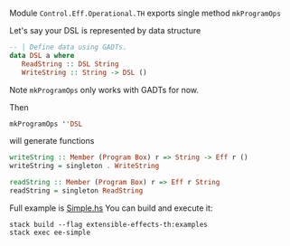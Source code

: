 Module `Control.Eff.Operational.TH` exports single method `mkProgramOps`

Let's say your DSL is represented by data structure
```haskell
-- | Define data using GADTs.
data DSL a where
   ReadString :: DSL String
   WriteString :: String -> DSL ()
```
Note `mkProgramOps` only works with GADTs for now.

Then
```haskell
mkProgramOps ''DSL
```
will generate functions
```haskell
writeString :: Member (Program Box) r => String -> Eff r ()
writeString = singleton . WriteString

readString :: Member (Program Box) r => Eff r String
readString = singleton ReadString
```

Full example is [Simple.hs](./examples/Simple.hs)
You can build and execute it:
```
stack build --flag extensible-effects-th:examples
stack exec ee-simple
```
